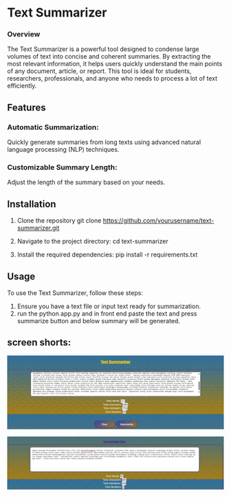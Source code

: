 # Text Summarizer
### Overview
The Text Summarizer is a powerful tool designed to condense large volumes of text into concise and coherent summaries. By extracting the most relevant information, it helps users quickly understand the main points of any document, article, or report. This tool is ideal for students, researchers, professionals, and anyone who needs to process a lot of text efficiently. 

## Features

### Automatic Summarization: 
Quickly generate summaries from long texts using advanced natural language processing (NLP) techniques.

### Customizable Summary Length: 
Adjust the length of the summary based on your needs.

## Installation
 1. Clone the repository
    git clone https://github.com/yourusername/text-summarizer.git

2. Navigate to the project directory:
    cd text-summarizer

3. Install the required dependencies:
    pip install -r requirements.txt

## Usage
To use the Text Summarizer, follow these steps:

1. Ensure you have a text file or input text ready for summarization.
2. run the python app.py and in front end paste the text and press  summarize button and below summary will be generated. 

## screen shorts:
![home page](image.png)

![summarized text](image-1.png)